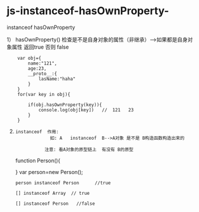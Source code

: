 # js-instanceof-hasOwnProperty-
instanceof    hasOwnProperty



1）   hasOwnProperty() 检查是不是自身对象的属性（非继承）-->如果都是自身对象属性  返回true 否则 false
      
     
        var obj={
        	name:"121",
        	age:23,
        	__proto__:{
        		lasName:"haha"
        	}
        }
        for(var key in obj){
        	
        	if(obj.hasOwnProperty(key)){
        		console.log(obj[key])   //  121   23
        	}
        }
    

2)
       instanceof  作用: 
                    如: A   instanceof  B-->A对象 是不是 B构造函数构造出来的                       
                         
                  注意: 看A对象的原型链上  有没有 B的原型      
    
      function Person(){
      	
      }
      var person=new Person();
    
       person instanceof Person      //true
    
       [] instanceof Array  // true
     
       [] instanceof Person   //false
    
     
